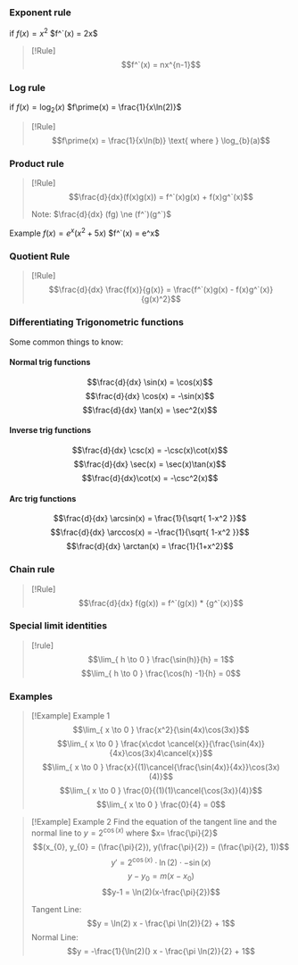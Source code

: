 ### Exponent rule
if $f(x) = x^2$
$f^`(x) = 2x$

>[!Rule]
>$$f^`(x) = nx^{n-1}$$
### Log rule
if $f(x) = \log_{2}(x)$
$f\prime(x) = \frac{1}{x\ln(2)}$

>[!Rule]
>$$f\prime(x) = \frac{1}{x\ln(b)} \text{ where } \log_{b}(a)$$ 
### Product rule
>[!Rule]
>$$\frac{d}{dx}(f(x)g(x)) = f^`(x)g(x) + f(x)g^`(x)$$
>
>Note: $\frac{d}{dx} (fg) \ne (f^`)(g^`)$

Example
$f(x) = e^x(x^2+5x)$
$f^`(x) = e^x$

### Quotient Rule
>[!Rule]
>$$\frac{d}{dx} \frac{f(x)}{g(x)} = \frac{f^`(x)g(x) - f(x)g^`(x)}{g(x)^2}$$

### Differentiating Trigonometric functions
Some common things to know:
#### Normal trig functions
$$\frac{d}{dx} \sin(x) = \cos(x)$$
$$\frac{d}{dx} \cos(x) = -\sin(x)$$
$$\frac{d}{dx} \tan(x) = \sec^2(x)$$
#### Inverse trig functions
$$\frac{d}{dx} \csc(x) = -\csc(x)\cot(x)$$
$$\frac{d}{dx} \sec(x) = \sec(x)\tan(x)$$
$$\frac{d}{dx}\cot(x) = -\csc^2(x)$$
#### Arc trig functions
$$\frac{d}{dx} \arcsin(x) = \frac{1}{\sqrt{ 1-x^2 }}$$
$$\frac{d}{dx} \arccos(x) = -\frac{1}{\sqrt{ 1-x^2 }}$$
$$\frac{d}{dx} \arctan(x) = \frac{1}{1+x^2}$$

### Chain rule
>[!Rule]
>$$\frac{d}{dx} f(g(x)) = f^`(g(x)) * {g^`(x)}$$

### Special limit identities
>[!rule]
$$\lim_{ h \to 0 } \frac{\sin(h)}{h} = 1$$
$$\lim_{ h \to 0 } \frac{\cos(h) -1}{h} = 0$$

### Examples
>[!Example] Example 1
$$\lim_{ x \to 0 } \frac{x^2}{\sin(4x)\cos(3x)}$$
$$\lim_{ x \to 0 } \frac{x\cdot \cancel{x}}{\frac{\sin(4x)}{4x}\cos(3x)4\cancel{x}}$$
$$\lim_{ x \to 0 } \frac{x}{(1)\cancel{\frac{\sin(4x)}{4x}}\cos(3x)(4)}$$
$$\lim_{ x \to 0 } \frac{0}{(1)(1)\cancel{\cos(3x)}(4)}$$
$$\lim_{ x \to 0 } \frac{0}{4} = 0$$

>[!Example] Example 2
Find the equation of the tangent line and the normal line to $y = 2^{\cos(x)}$ where $x= \frac{\pi}{2}$
>$$(x_{0}, y_{0} = (\frac{\pi}{2}), y(\frac{\pi}{2}) = (\frac{\pi}{2}, 1))$$
>$$y\prime = 2^{\cos(x)} \cdot \ln(2) \cdot -\sin(x)$$
>$$y-y_0 = m(x-x_{0})$$
>$$y-1 = \ln(2)(x-\frac{\pi}{2})$$
>
>Tangent Line:
>$$y = \ln(2) x - \frac{\pi \ln(2)}{2} + 1$$
>Normal Line:
>$$y = -\frac{1}{\ln(2)(} x - \frac{\pi \ln(2)}{2} + 1$$

